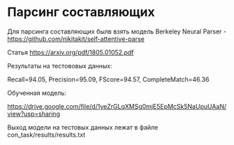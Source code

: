 # Парсинг составляющих

Для парсинга составляющих былв взять модель Berkeley Neural Parser - https://github.com/nikitakit/self-attentive-parse

Статья https://arxiv.org/pdf/1805.01052.pdf


Результаты на тестововых данных:

Recall=94.05, Precision=95.09, FScore=94.57, CompleteMatch=46.36

Обученная модель:

https://drive.google.com/file/d/1yeZrGLqXMSg0mjE5EpMcSk5NaUpuUAaN/view?usp=sharing

Выход модели на тестовых данных лежат в файле con_task/results/results.txt

 
